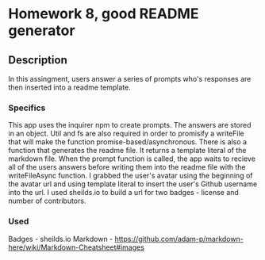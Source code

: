 # Homework 8, good README generator

## Description
In this assingment, users answer a series of prompts who's responses are then inserted into a readme template. 

### Specifics
This app uses the inquirer npm to create prompts. The answers are stored in an object. 
Util and fs are also required in order to promisify a writeFile that will make the function promise-based/asynchronous. 
There is also a function that generates the readme file. It returns a template literal of the markdown file. 
When the prompt function is called, the app waits to recieve all of the users answers before writing them into the readme file with the writeFileAsync function. 
I grabbed the user's avatar using the beginning of the avatar url and using template literal to insert the user's Github username into the url.
I used sheilds.io to build a url for two badges - license and number of contributors.

### Used
Badges - sheilds.io
Markdown - https://github.com/adam-p/markdown-here/wiki/Markdown-Cheatsheet#images
